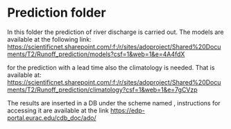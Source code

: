 # Prediction folder

In this folder the prediction of river discharge is carried out. 
The models are available at the following link: https://scientificnet.sharepoint.com/:f:/r/sites/adoproject/Shared%20Documents/T2/Runoff_prediction/models?csf=1&web=1&e=4A4fdX

for the prediction with a lead time also the climatology is needed. That is available at: https://scientificnet.sharepoint.com/:f:/r/sites/adoproject/Shared%20Documents/T2/Runoff_prediction/climatology?csf=1&web=1&e=7gCVzp

The results are inserted in a DB under the scheme named , instructions for accessing it are available at the link https://edp-portal.eurac.edu/cdb_doc/ado/

